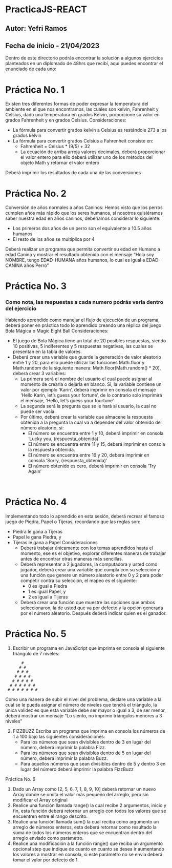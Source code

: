 # PracticaJS-REACT
## Autor: Yefri Ramos
## Fecha de inicio - 21/04/2023
Dentro de este directorio podrás encontrar la solución a algunos ejercicios planteados en un diplomado de 48hrs que recibí, aquí puedes encontrar el enunciado de cada uno:

# Práctica No. 1
Existen tres diferentes formas de poder expresar la temperatura del ambiente en el que nos encontramos, las cuales son kelvin, Fahrenheit y Celsius, dado una temperatura en grados Kelvin, proporcione su valor en grados Fahrenheit y en grados Celsius.
Consideraciones:
  - La fórmula para convertir grados kelvin a Celsius es restándole 273 a los grados kelvin
  - La fórmula para convertir grados Celsius a Fahrenheit consiste en:
      - Fahrenheit = Celsius * (9/5) + 32
      - La ecuación de arriba arroja valores decimales, deberá proporcionar el valor entero para ello deberá utilizar uno de los métodos del objeto Math y retornar el valor entero
      
Deberá imprimir los resultados de cada una de las conversiones

# Práctica No. 2
Conversión de años normales a años Caninos: Hemos visto que los perros cumplen años más rápido que los seres humanos, si nosotros quisiéramos saber nuestra edad en años caninos, deberíamos considerar lo siguiente:
- Los primeros dos años de un perro son el equivalente a 10.5 años humanos
 - El resto de los años se multiplica por 4

Deberá realizar un programa que permita convertir su edad en Humano a edad Canina y mostrar el resultado obtenido con el mensaje “Hola soy NOMBRE, tengo EDAD-HUMANA años humanos, lo cual es igual a EDAD-CANINA años Perro”
 
# Práctica No. 3
### Como nota, las respuestas a cada numero podrás verla dentro del ejercicio
Habiendo aprendido como manejar el flujo de ejecución de un programa, deberá poner en práctica todo lo aprendido creando una réplica del juego Bola Mágica o Magic Eight Ball
Consideraciones:
- El juego de Bola Mágica tiene un total de 20 posibles respuestas, siendo 10 positivas, 5 indiferentes y 5 respuestas negativas, las cuales se presentan en la tabla de valores.
 - Deberá crear una variable que guarde la generación de valor aleatorio entre 1 y 20, para ello puede utilizar las funciones Math.floor y Math.random de la siguiente manera: Math.floor(Math.random() * 20), deberá crear 3 variables:
    - La primera será el nombre del usuario el cual puede asignar al momento de crearla o dejarla en blanco. Si, la variable contiene un valor por ejemplo ‘Karin’, deberá imprimir en consola el mensaje ‘Hello Karin, let’s guess your fortune’, de lo contrario solo imprimirá el mensaje, ‘Hello, let’s guess your fourtune’
     - La segunda será la pregunta que se le hará al usuario, la cual no puede ser vacía.
     - Por último, deberá crear la variable que almacene la respuesta obtenida a la pregunta la cual va a depender del valor obtenido del número aleatorio, si:
       - El número se encuentra entre 1 y 10, deberá imprimir en consola ‘Lucky you, (respuesta_obtenida)’
       - El número se encuentra entre 11 y 15, deberá imprimir en consola la respuesta obtenida.
       - El número se encuentra entre 16 y 20, deberá imprimir en consola ‘Sorry, (respuesta_obtenida)’
       - El número obtenido es cero, deberá imprimir en consola ‘Try Again’

 
# Práctica No. 4
Implementando todo lo aprendido en esta sesión, deberá recrear el famoso juego de Piedra, Papel o Tijeras, recordando que las reglas son:
- Piedra le gana a Tijeras
- Papel le gana Piedra, y
 - Tijeras le gana a Papel
Consideraciones
    - Deberá trabajar únicamente con los temas aprendidos hasta el momento, ese es el objetivo, explorar diferentes maneras de trabajar antes de encontrar otras maneras más sencillas.
    - Deberá representar a 2 jugadores, la computadora y usted como jugador, deberá crear una variable que cumpla con su selección y una función que genere un número aleatorio entre 0 y 2 para poder competir contra su selección, el mapeo es el siguiente:
        - 0 es igual a Piedra
        - 1 es igual Papel, y
        - 2 es igual a Tijeras
    - Deberá crear una función que muestre las opciones que ambos seleccionaron, la de usted que va por defecto y la opción generada por el número aleatorio. Después deberá indicar quien es el ganador.


# Práctica No. 5
1. Escribir un programa en JavaScript que imprima en consola el siguiente triángulo de 7 niveles:
```
       #
      # #
     # # #
    # # # #
   # # # # #
  # # # # # #
 # # # # # # #
```
Como una manera de subir el nivel del problema, declare una variable a la cual se le pueda asignar el número de niveles que tendrá el triángulo, la única validez es que esta variable debe ser mayor o igual a 3, de ser menor, deberá mostrar un mensaje “Lo siento, no imprimo triángulos menores a 3 niveles”

2. FIZZBUZZ
Escriba un programa que imprima en consola los números de 1 a 100 bajo las siguientes
consideraciones:
    - Para los números que sean divisibles dentro de 3 en lugar del número, deberá imprimir la palabra Fizz.
    - Para los números que sean divisibles dentro de 5 en lugar del número, deberá imprimir la palabra Buzz.
    - Para aquellos números que sean divisibles dentro de 5 y dentro 3 en lugar del número deberá imprimir la palabra FizzBuzz


Práctica No. 6
1. Dado un Array como [2, 5, 6, 7, 1, 8, 9, 10] deberá retornar un nuevo Array donde se omita el valor más pequeño del arreglo, pero sin modificar el Array original
2. Realice una función llamada range() la cual recibe 2 argumentos, inicio y fin, esta función deberá retornar un arreglo con todos los valores que se encuentren entre el rango descrito.
3. Realice una función llamada sum() la cual reciba como argumento un arreglo de números enteros, esta deberá retornar como resultado la suma de todos los números enteros que se encuentran dentro del arreglo enviado como parámetro.
4. Realice una modificación a la función range() que reciba un argumento opcional step que indique de cuanto en cuanto se desea ir aumentando los valores a mostrar en consola, si este parámetro no se envía deberá tomar el valor por defecto de 1.